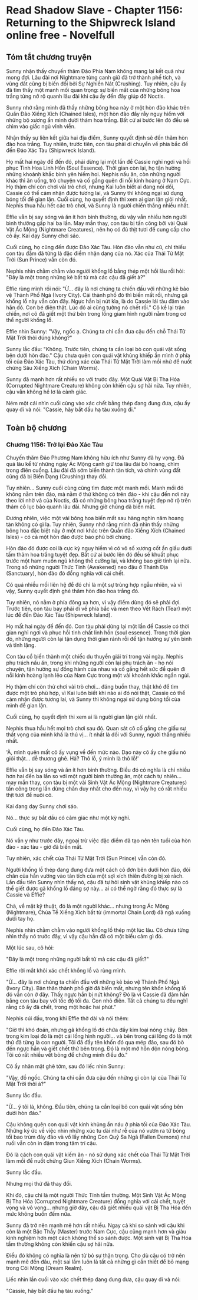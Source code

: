 # Read Shadow Slave - Chapter 1156: Returning to the Shipwreck Island online free - Novelfull

## Tóm tắt chương truyện

Sunny nhận thấy chuyến thăm Đảo Phía Nam không mang lại kết quả như mong đợi. Lâu đài nơi Nightmare từng canh giữ đã trở thành phế tích, và vùng đất cũng bị biến đổi bởi Sự Nghiền Nát (Crushing). Tuy nhiên, cậu ấy đã tìm thấy một manh mối quan trọng: sự biến mất của những bông hoa trắng từng nở rộ quanh lâu đài khi cậu ấy đến đây giúp đỡ Noctis.

Sunny nhớ rằng mình đã thấy những bông hoa này ở một hòn đảo khác trên Quần Đảo Xiềng Xích (Chained Isles), một hòn đảo đầy rẫy nguy hiểm với những bộ xương ẩn mình dưới thảm hoa trắng. Bất cứ ai bước lên đó đều sẽ chìm vào giấc ngủ vĩnh viễn.

Nhận thấy sự liên kết giữa hai địa điểm, Sunny quyết định sẽ đến thăm hòn đảo hoa trắng. Tuy nhiên, trước tiên, con tàu phải di chuyển về phía bắc để đến Đảo Xác Tàu (Shipwreck Island).

Họ mất hai ngày để đến đó, phải dừng lại một lần để Cassie nghỉ ngơi và hồi phục Tinh Hoa Linh Hồn (Soul Essence). Thời gian còn lại, họ tận hưởng những khoảnh khắc bình yên hiếm hoi. Nephis nấu ăn, còn những người khác thì ăn uống, trò chuyện và cố gắng quên đi nỗi kinh hoàng ở Nam Cực. Họ thậm chí còn chơi vài trò chơi, nhưng Kai luôn biết ai đang nói dối, Cassie có thể cảm nhận được tương lai, và Sunny thì không ngại sử dụng bóng tối để gian lận. Cuối cùng, họ quyết định thi xem ai gian lận giỏi nhất. Nephis thua hầu hết các trò chơi, và Sunny là người chiến thắng nhiều nhất.

Effie vẫn bị say sóng và ăn ít hơn bình thường, dù vậy vẫn nhiều hơn người bình thường gấp hai ba lần. May mắn thay, con tàu bị tấn công bởi vài Quái Vật Ác Mộng (Nightmare Creatures), nên họ có đủ thịt tươi để cung cấp cho cô ấy. Kai dạy Sunny chơi sáo.

Cuối cùng, họ cũng đến được Đảo Xác Tàu. Hòn đảo vẫn như cũ, chỉ thiếu con tàu đắm đã từng là đặc điểm nhận dạng của nó. Xác của Thái Tử Mặt Trời (Sun Prince) vẫn còn đó.

Nephis nhìn chằm chằm vào người khổng lồ bằng thép một hồi lâu rồi hỏi: "Đây là một trong những kẻ bất tử mà các cậu đã giết à?"

Effie rùng mình rồi nói: "Ừ... đây là nơi chúng ta chiến đấu với những kẻ bảo vệ Thành Phố Ngà (Ivory City). Cái thành phố đó thì biến mất rồi, nhưng gã khổng lồ này vẫn còn đây. Ngực hắn bị nứt kìa, là do Cassie lái tàu đâm vào hắn đó. Con bé điên thật. Lúc đó ai cũng tưởng nó chết rồi." Cô kể lại trận chiến, nơi cô đã giết một thứ bên trong lồng giam hình người nằm trong cơ thể người khổng lồ.

Effie nhìn Sunny: "Vậy, ngốc ạ. Chúng ta chỉ cần đưa cậu đến chỗ Thái Tử Mặt Trời thôi đúng không?"

Sunny lắc đầu: "Không. Trước tiên, chúng ta cần loại bỏ con quái vật sống bên dưới hòn đảo." Cậu chưa quên con quái vật khủng khiếp ẩn mình ở phía tối của Đảo Xác Tàu, thứ dùng xác của Thái Tử Mặt Trời làm mồi nhử để nuốt chửng Sâu Xiềng Xích (Chain Worms).

Sunny đã mạnh hơn rất nhiều so với trước đây. Một Quái Vật Bị Tha Hóa (Corrupted Nightmare Creature) không còn khiến cậu sợ hãi nữa. Tuy nhiên, cậu vẫn không hề lơ là cảnh giác.

Ném một cái nhìn cuối cùng vào xác chết bằng thép đang đung đưa, cậu ấy quay đi và nói: "Cassie, hãy bắt đầu hạ tàu xuống đi."

## Toàn bộ chương

### Chương 1156: Trở lại Đảo Xác Tàu

Chuyến thăm Đảo Phương Nam không hữu ích như Sunny đã hy vọng. Đã quá lâu kể từ những ngày Ác Mộng canh giữ tòa lâu đài bỏ hoang, chìm trong điên cuồng. Lâu đài đã sớm biến thành tàn tích, và chính vùng đất cũng đã bị Biến Dạng (Crushing) thay đổi.

Tuy nhiên... Sunny cuối cùng cũng tìm được một manh mối. Manh mối đó không nằm trên đảo, mà nằm ở thứ không có trên đảo - khi cậu đến nơi này theo lời nhờ vả của Noctis, đã có những bông hoa trắng tuyệt đẹp nở rộ trên thảm cỏ lục bảo quanh lâu đài. Nhưng giờ chúng đã biến mất.

Đương nhiên, việc một vài bông hoa biến mất sau hàng nghìn năm hoang tàn không có gì lạ. Tuy nhiên, Sunny nhớ rằng mình đã nhìn thấy những bông hoa đặc biệt này ở một nơi khác trên Quần đảo Xiềng Xích (Chained Isles) - có cả một hòn đảo được bao phủ bởi chúng.

Hòn đảo đó được coi là cực kỳ nguy hiểm vì có vô số xương cốt ẩn giấu dưới tấm thảm hoa trắng tuyệt đẹp. Bất cứ ai bước lên đó đều sẽ khuất phục trước một ham muốn ngủ không thể cưỡng lại, và không bao giờ tỉnh lại nữa. Trong số những người Thức Tỉnh (Awakened) neo đậu ở Thánh Địa (Sanctuary), hòn đảo đó đồng nghĩa với cái chết.

Có quá nhiều mối liên hệ để đó chỉ là một sự trùng hợp ngẫu nhiên, và vì vậy, Sunny quyết định ghé thăm hòn đảo hoa trắng đó.

Tuy nhiên, nó nằm ở phía đông xa hơn, vì vậy điểm dừng đó sẽ phải đợi. Trước tiên, con tàu bay phải đi về phía bắc và men theo Vết Rách (Tear) một lúc để đến Đảo Xác Tàu (Shipwreck Island).

Họ mất hai ngày để đến đó. Con tàu phải dừng lại một lần để Cassie có thời gian nghỉ ngơi và phục hồi tinh chất linh hồn (soul essence). Trong thời gian đó, những người còn lại tận dụng thời gian rảnh rỗi để tận hưởng sự yên bình và tĩnh lặng.

Con tàu cổ biến thành một chiếc du thuyền giải trí trong vài ngày. Nephis phụ trách nấu ăn, trong khi những người còn lại phụ trách ăn - họ nói chuyện, tận hưởng sự đồng hành của nhau và cố gắng hết sức để quên đi nỗi kinh hoàng lạnh lẽo của Nam Cực trong một vài khoảnh khắc ngắn ngủi.

Họ thậm chí còn thử chơi vài trò chơi... đáng buồn thay, thật khó để tìm được một trò phù hợp, vì Kai luôn biết khi nào ai đó nói thật, Cassie có thể cảm nhận được tương lai, và Sunny thì không ngại sử dụng bóng tối của mình để gian lận.

Cuối cùng, họ quyết định thi xem ai là người gian lận giỏi nhất.

Nephis thua hầu hết mọi trò chơi sau đó. Quan sát cô cố gắng che giấu sự thất vọng của mình khá là thú vị... ít nhất là đối với Sunny, người thắng nhiều nhất.

'À, mình quên mất cô ấy vụng về đến mức nào. Dạo này cô ấy che giấu nó giỏi thật... dễ thương ghê. Hả? Thô lỗ, ý mình là thô lỗ!'

Effie vẫn bị say sóng và ăn ít hơn bình thường. Điều đó có nghĩa là chỉ nhiều hơn hai đến ba lần so với một người bình thường ăn, một cách tự nhiên... may mắn thay, con tàu bị một vài Sinh Vật Ác Mộng (Nightmare Creatures) tấn công trong lần dừng chân duy nhất cho đến nay, vì vậy họ có rất nhiều thịt tươi để nuôi cô.

Kai đang dạy Sunny chơi sáo.

Nó... thực sự bắt đầu có cảm giác như một kỳ nghỉ.

Cuối cùng, họ đến Đảo Xác Tàu.

Nó vẫn y như trước đây, ngoại trừ việc đặc điểm đã tạo nên tên tuổi của hòn đảo - xác tàu - giờ đã biến mất.

Tuy nhiên, xác chết của Thái Tử Mặt Trời (Sun Prince) vẫn còn đó.

Người khổng lồ thép đang đung đưa một cách cô đơn bên dưới hòn đảo, đôi chân của hắn vướng vào tàn tích của một sợi xích thiên đường bị xé rách. Lần đầu tiên Sunny nhìn thấy nó, cậu đã tự hỏi sinh vật khủng khiếp nào có thể giết được gã khổng lồ đáng sợ này... ai có thể ngờ rằng đó thực sự là Cassie và Effie?

Chà, về mặt kỹ thuật, đó là một người khác... nhưng trong Ác Mộng (Nightmare), Chúa Tể Xiềng Xích bất tử (immortal Chain Lord) đã ngã xuống dưới tay họ.

Nephis nhìn chằm chằm vào người khổng lồ thép một lúc lâu. Cô chưa từng nhìn thấy nó trước đây, vì vậy cậu hẳn đã có một biểu cảm gì đó.

Một lúc sau, cô hỏi:

"Đây là một trong những người bất tử mà các cậu đã giết?"

Effie rời mắt khỏi xác chết khổng lồ và rùng mình.

"Ừ... đây là nơi chúng ta chiến đấu với những kẻ bảo vệ Thành Phố Ngà (Ivory City). Bản thân thành phố giờ đã biến mất, nhưng tên khốn khổng lồ đó vẫn còn ở đây. Thấy ngực hắn bị nứt không? Đó là vì Cassie đã đâm hắn bằng con tàu bay với tốc độ tối đa. Con nhỏ điên. Tất cả chúng ta đều nghĩ rằng cô ấy đã chết, trong một hoặc hai phút."

Nephis cúi đầu, trong khi Effie thở dài và nói thêm:

"Giờ thì khó đoán, nhưng gã khổng lồ đó chứa đầy kim loại nóng chảy. Bên trong kim loại đó là một cái lồng hình người... và bên trong cái lồng đó là một thứ đã từng là con người. Tôi đã đẩy tên khốn đó qua mép đảo, sau đó bò đến ngực hắn và giết chết thứ bên trong. Đó là một mớ hỗn độn nóng bỏng. Tôi có rất nhiều vết bỏng để chứng minh điều đó."

Cô ấy nhăn mặt ghê tởm, sau đó liếc nhìn Sunny:

"Vậy, đồ ngốc. Chúng ta chỉ cần đưa cậu đến những gì còn lại của Thái Tử Mặt Trời thôi à?"

Sunny lắc đầu.

"Ừ... ý tôi là, không. Đầu tiên, chúng ta cần loại bỏ con quái vật sống bên dưới hòn đảo."

Cậu không quên con quái vật kinh khủng ẩn náu ở phía tối của Đảo Xác Tàu. Những ký ức về việc nhìn những xúc tu dài như rễ của nó vươn ra từ bóng tối bao trùm đáy đảo và vồ lấy những Con Quỷ Sa Ngã (Fallen Demons) như ruồi vẫn còn in đậm trong tâm trí cậu.

Đó là cách con quái vật kiếm ăn - nó sử dụng xác chết của Thái Tử Mặt Trời làm mồi để nuốt chửng Giun Xiềng Xích (Chain Worms).

Sunny lắc đầu.

Nhưng mọi thứ đã thay đổi.

Khi đó, cậu chỉ là một người Thức Tỉnh tầm thường. Một Sinh Vật Ác Mộng Bị Tha Hóa (Corrupted Nightmare Creature) đồng nghĩa với cái chết, tuyệt vọng và vô vọng... nhưng giờ đây, cậu đã giết nhiều quái vật Bị Tha Hóa đến mức không buồn đếm nữa.

Sunny đã trở nên mạnh mẽ hơn rất nhiều. Ngay cả khi so sánh với cậu khi còn là một Bậc Thầy (Master) trước Nam Cực, cậu cũng mạnh hơn và giàu kinh nghiệm hơn một cách không thể so sánh được. Một sinh vật Bị Tha Hóa tầm thường không còn khiến cậu sợ hãi nữa.

Điều đó không có nghĩa là nên từ bỏ sự thận trọng. Cho dù cậu có trở nên mạnh mẽ đến đâu, một sai lầm luôn là tất cả những gì cần thiết để bỏ mạng trong Cõi Mộng (Dream Realm).

Liếc nhìn lần cuối vào xác chết thép đang đung đưa, cậu quay đi và nói:

"Cassie, hãy bắt đầu hạ tàu xuống."